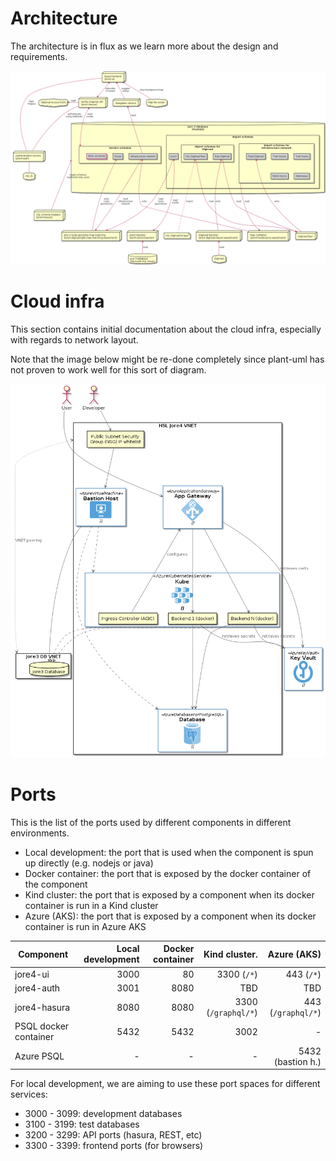 # Architecture

The architecture is in flux as we learn more about the design and requirements.

![Architecture diagram](images/architecture.png "Architecture diagram")

# Cloud infra

This section contains initial documentation about the cloud infra, especially with regards to network layout.

Note that the image below might be re-done completely since plant-uml has not proven to work well for this sort of diagram.

![Cloud infra diagram](images/cloud_infra_network.png "Cloud infra network diagram")

# Ports

This is the list of the ports used by different components in different environments.
- Local development: the port that is used when the component is spun up directly (e.g. nodejs or java)
- Docker container: the port that is exposed by the docker container of the component
- Kind cluster: the port that is exposed by a component when its docker container is run in a Kind cluster
- Azure (AKS): the port that is exposed by a component when its docker container is run in Azure AKS

| Component              | Local development | Docker container | Kind cluster.       | Azure (AKS)        |
| ---------------------- | -----------------:| ----------------:|--------------------:|-------------------:|
| jore4-ui               | 3000              | 80               | 3300 (`/*`)         | 443 (`/*`)         |
| jore4-auth             | 3001              | 8080             | TBD                 | TBD                |
| jore4-hasura           | 8080              | 8080             | 3300 (`/graphql/*`) | 443 (`/graphql/*`) |
| PSQL docker container  | 5432              | 5432             | 3002                | -                  |
| Azure PSQL             | -                 | -                | -                   | 5432 (bastion h.)  |

For local development, we are aiming to use these port spaces for different services:
- 3000 - 3099: development databases
- 3100 - 3199: test databases
- 3200 - 3299: API ports (hasura, REST, etc)
- 3300 - 3399: frontend ports (for browsers)
